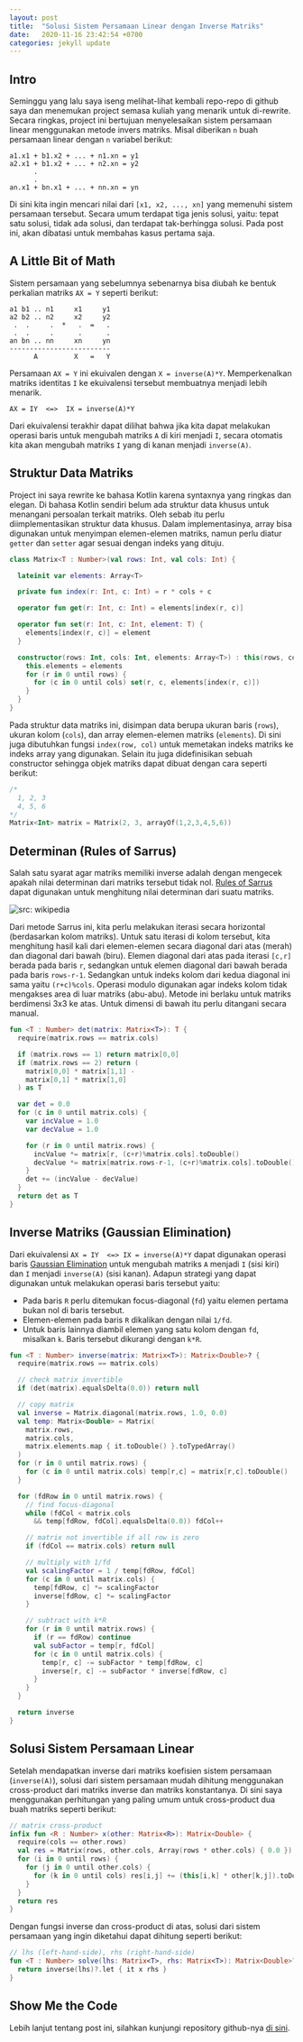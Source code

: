 ```yaml
---
layout: post
title:  "Solusi Sistem Persamaan Linear dengan Inverse Matriks"
date:   2020-11-16 23:42:54 +0700
categories: jekyll update
---
```


## Intro
Seminggu yang lalu saya iseng melihat-lihat kembali repo-repo di github saya dan menemukan project semasa kuliah yang menarik untuk di-rewrite. Secara ringkas, project ini bertujuan menyelesaikan sistem persamaan linear menggunakan metode invers matriks. Misal diberikan `n` buah persamaan linear dengan `n` variabel berikut:

```
a1.x1 + b1.x2 + ... + n1.xn = y1
a2.x1 + b1.x2 + ... + n2.xn = y2
      .
      .
an.x1 + bn.x1 + ... + nn.xn = yn
```

Di sini kita ingin mencari nilai dari `[x1, x2, ..., xn]` yang memenuhi sistem persamaan tersebut. Secara umum terdapat tiga jenis solusi, yaitu: tepat satu solusi, tidak ada solusi, dan terdapat tak-berhingga solusi. Pada post ini, akan dibatasi untuk membahas kasus pertama saja.

## A Little Bit of Math
Sistem persamaan yang sebelumnya sebenarnya bisa diubah ke bentuk perkalian matriks `AX = Y` seperti berikut:

```
a1 b1 .. n1     x1     y1
a2 b2 .. n2     x2     y2
 .  .     .  *   .  =   .
 .  .     .      .      .
an bn .. nn     xn     yn
-------------------------
      A         X   =   Y
```

Persamaan `AX = Y` ini ekuivalen dengan `X = inverse(A)*Y`. Memperkenalkan matriks identitas `I` ke ekuivalensi tersebut membuatnya menjadi lebih menarik.

```
AX = IY  <=>  IX = inverse(A)*Y
```

Dari ekuivalensi terakhir dapat dilihat bahwa jika kita dapat melakukan operasi baris untuk mengubah matriks `A` di kiri menjadi `I`, secara otomatis kita akan mengubah matriks `I` yang di kanan menjadi `inverse(A)`.

## Struktur Data Matriks
Project ini saya rewrite ke bahasa Kotlin karena syntaxnya yang ringkas dan elegan. Di bahasa Kotlin sendiri belum ada struktur data khusus untuk menangani persoalan terkait matriks. Oleh sebab itu perlu diimplementasikan struktur data khusus. Dalam implementasinya, array bisa digunakan untuk menyimpan elemen-elemen matriks, namun perlu diatur `getter` dan `setter` agar sesuai dengan indeks yang dituju.

```kotlin
class Matrix<T : Number>(val rows: Int, val cols: Int) {

  lateinit var elements: Array<T>

  private fun index(r: Int, c: Int) = r * cols + c

  operator fun get(r: Int, c: Int) = elements[index(r, c)]

  operator fun set(r: Int, c: Int, element: T) {
    elements[index(r, c)] = element
  }

  constructor(rows: Int, cols: Int, elements: Array<T>) : this(rows, cols) {
    this.elements = elements
    for (r in 0 until rows) {
      for (c in 0 until cols) set(r, c, elements[index(r, c)])
    }
  }
}
```

Pada struktur data matriks ini, disimpan data berupa ukuran baris (`rows`), ukuran kolom (`cols`), dan array elemen-elemen matriks (`elements`). Di sini juga dibutuhkan fungsi `index(row, col)` untuk memetakan indeks matriks ke indeks array yang digunakan. Selain itu juga didefinisikan sebuah constructor sehingga objek matriks dapat dibuat dengan cara seperti berikut:

```kotlin
/*
  1, 2, 3
  4, 5, 6
*/
Matrix<Int> matrix = Matrix(2, 3, arrayOf(1,2,3,4,5,6))
```
## Determinan (Rules of Sarrus)
Salah satu syarat agar matriks memiliki inverse adalah dengan mengecek apakah nilai determinan dari matriks tersebut tidak nol. [Rules of Sarrus](https://en.wikipedia.org/wiki/Rule_of_Sarrus) dapat digunakan untuk menghitung nilai determinan dari suatu matriks.

![src: wikipedia](https://upload.wikimedia.org/wikipedia/commons/thumb/2/2d/Schema_sarrus-regel.png/440px-Schema_sarrus-regel.png)

Dari metode Sarrus ini, kita perlu melakukan iterasi secara horizontal (berdasarkan kolom matriks). Untuk satu iterasi di kolom tersebut, kita menghitung hasil kali dari elemen-elemen secara diagonal dari atas (merah) dan diagonal dari bawah (biru). Elemen diagonal dari atas pada iterasi `[c,r]` berada pada baris `r`, sedangkan untuk elemen diagonal dari bawah berada pada baris `rows-r-1`. Sedangkan untuk indeks kolom dari kedua diagonal ini sama yaitu `(r+c)%cols`. Operasi modulo digunakan agar indeks kolom tidak mengakses area di luar matriks (abu-abu). Metode ini berlaku untuk matriks berdimensi 3x3 ke atas. Untuk dimensi di bawah itu perlu ditangani secara manual.

```kotlin
fun <T : Number> det(matrix: Matrix<T>): T {
  require(matrix.rows == matrix.cols)

  if (matrix.rows == 1) return matrix[0,0]
  if (matrix.rows == 2) return (
    matrix[0,0] * matrix[1,1] - 
    matrix[0,1] * matrix[1,0]
  ) as T

  var det = 0.0
  for (c in 0 until matrix.cols) {
    var incValue = 1.0
    var decValue = 1.0

    for (r in 0 until matrix.rows) {
      incValue *= matrix[r, (c+r)%matrix.cols].toDouble()
      decValue *= matrix[matrix.rows-r-1, (c+r)%matrix.cols].toDouble()
    }
    det += (incValue - decValue)
  }
  return det as T
}
```

## Inverse Matriks (Gaussian Elimination)

Dari ekuivalensi `AX = IY  <=> IX = inverse(A)*Y` dapat digunakan operasi baris [Gaussian Elimination](https://en.wikipedia.org/wiki/Gaussian_elimination#:~:text=Gaussian%20elimination%2C%20also%20known%20as,the%20corresponding%20matrix%20of%20coefficients.&text=The%20method%20is%20named%20after,Gauss%20(1777%E2%80%931855).) untuk mengubah matriks `A` menjadi `I` (sisi kiri) dan `I` menjadi `inverse(A)` (sisi kanan). Adapun strategi yang dapat digunakan untuk melakukan operasi baris tersebut yaitu:
- Pada baris `R` perlu ditemukan focus-diagonal (`fd`) yaitu elemen pertama bukan nol di baris tersebut.
- Elemen-elemen pada baris `R` dikalikan dengan nilai `1/fd`.
- Untuk baris lainnya diambil elemen yang satu kolom dengan `fd`, misalkan `k`. Baris tersebut dikurangi dengan `k*R`.

```kotlin
fun <T : Number> inverse(matrix: Matrix<T>): Matrix<Double>? {
  require(matrix.rows == matrix.cols)

  // check matrix invertible
  if (det(matrix).equalsDelta(0.0)) return null

  // copy matrix
  val inverse = Matrix.diagonal(matrix.rows, 1.0, 0.0)
  val temp: Matrix<Double> = Matrix(
    matrix.rows, 
    matrix.cols, 
    matrix.elements.map { it.toDouble() }.toTypedArray()
  )
  for (r in 0 until matrix.rows) {
    for (c in 0 until matrix.cols) temp[r,c] = matrix[r,c].toDouble()
  }

  for (fdRow in 0 until matrix.rows) {
    // find focus-diagonal
    while (fdCol < matrix.cols 
      && temp[fdRow, fdCol].equalsDelta(0.0)) fdCol++

    // matrix not invertible if all row is zero
    if (fdCol == matrix.cols) return null

    // multiply with 1/fd
    val scalingFactor = 1 / temp[fdRow, fdCol]
    for (c in 0 until matrix.cols) {
      temp[fdRow, c] *= scalingFactor
      inverse[fdRow, c] *= scalingFactor
    }

    // subtract with k*R
    for (r in 0 until matrix.rows) {
      if (r == fdRow) continue
      val subFactor = temp[r, fdCol]
      for (c in 0 until matrix.cols) {
        temp[r, c] -= subFactor * temp[fdRow, c]
        inverse[r, c] -= subFactor * inverse[fdRow, c]
      }
    }
  }

  return inverse
}
```

## Solusi Sistem Persamaan Linear
Setelah mendapatkan inverse dari matriks koefisien sistem persamaan (`inverse(A)`), solusi dari sistem persamaan mudah dihitung menggunakan cross-product dari matriks inverse dan matriks konstantanya. Di sini saya menggunakan perhitungan yang paling umum untuk cross-product dua buah matriks seperti berikut:

```kotlin
// matrix cross-product
infix fun <R : Number> x(other: Matrix<R>): Matrix<Double> {
  require(cols == other.rows)
  val res = Matrix(rows, other.cols, Array(rows * other.cols) { 0.0 })
  for (i in 0 until rows) {
    for (j in 0 until other.cols) {
      for (k in 0 until cols) res[i,j] += (this[i,k] * other[k,j]).toDouble()
    }
  }
  return res
}
```

Dengan fungsi inverse dan cross-product di atas, solusi dari sistem persamaan yang ingin diketahui dapat dihitung seperti berikut:

```kotlin
// lhs (left-hand-side), rhs (right-hand-side)
fun <T : Number> solve(lhs: Matrix<T>, rhs: Matrix<T>): Matrix<Double>?{
  return inverse(lhs)?.let { it x rhs }
}
```

## Show Me the Code
Lebih lanjut tentang post ini, silahkan kunjungi repository github-nya [di sini](https://github.com/dionsaputra/matrix-equation-solver).